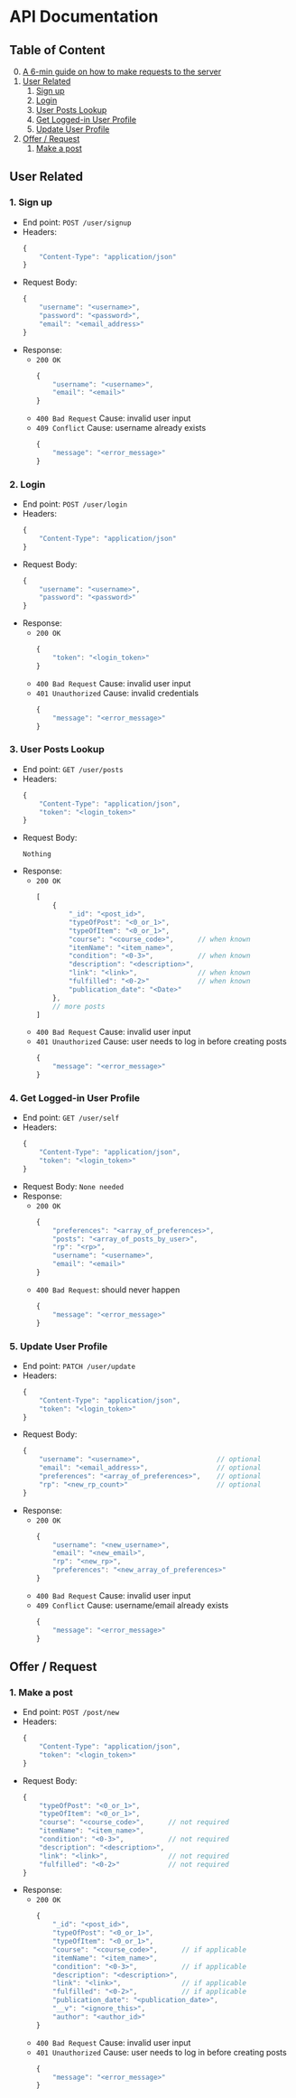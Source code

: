 # API Documentation
## Table of Content
0. [A 6-min guide on how to make requests to the server](https://www.youtube.com/watch?v=cuEtnrL9-H0)
1. [User Related](#login)
   1. [Sign up](#sign-up)
   2. [Login](#log-in)
   3. [User Posts Lookup](#userPosts)
   4. [Get Logged-in User Profile](#get-self-profile)
   5. [Update User Profile](#user-update)
2. [Offer / Request](#offreq)
   1. [Make a post](#make-a-post)

## User Related <a name="login"></a>
### 1. Sign up <a name="sign-up"></a>
- End point: ``POST /user/signup``
- Headers:
    ```javascript
    {
        "Content-Type": "application/json"
    }
    ```
- Request Body:
    ```javascript
    {
        "username": "<username>",
        "password": "<password>",
        "email": "<email_address>"
    }
    ```
- Response:
  - ``200 OK``
    ```javascript
    {
        "username": "<username>",
        "email": "<email>"
    }
    ```
  - ``400 Bad Request`` Cause: invalid user input
  - ``409 Conflict``  Cause: username already exists
    ```javascript
    {
        "message": "<error_message>"
    }
    ```

### 2. Login <a name="log-in"></a>
- End point: ``POST /user/login``
- Headers:
    ```javascript
    {
        "Content-Type": "application/json"
    }
    ```
- Request Body:
    ```javascript
    {
        "username": "<username>",
        "password": "<password>"
    }
    ```
- Response:
  - ``200 OK``
    ```javascript
    {
        "token": "<login_token>"
    }
    ```
  - ``400 Bad Request``  Cause: invalid user input
  - ``401 Unauthorized``  Cause: invalid credentials
    ```javascript
    {
        "message": "<error_message>"
    }
    ```

### 3. User Posts Lookup <a name="userPosts"></a>
- End point: ``GET /user/posts``
- Headers:
    ```javascript
    {
        "Content-Type": "application/json",
        "token": "<login_token>"
    }
    ```
- Request Body:
    ```
    Nothing
    ```
- Response:
  - ``200 OK``
    ```javascript
    [
        {
            "_id": "<post_id>",
            "typeOfPost": "<0_or_1>",
            "typeOfItem": "<0_or_1>",
            "course": "<course_code>",      // when known
            "itemName": "<item_name>",
            "condition": "<0-3>",           // when known
            "description": "<description>",
            "link": "<link>",               // when known
            "fulfilled": "<0-2>"            // when known
            "publication_date": "<Date>"
        },  
        // more posts
    ]
    ```
  - ``400 Bad Request``  Cause: invalid user input
  - ``401 Unauthorized``  Cause: user needs to log in before creating posts
    ```javascript
    {
        "message": "<error_message>"
    }
    ```

### 4. Get Logged-in User Profile <a name="get-self-profile"></a>
- End point: ``GET /user/self``
- Headers:
    ```javascript
    {
        "Content-Type": "application/json",
        "token": "<login_token>"
    }
    ```
- Request Body: ``None needed``
- Response:
  - ``200 OK``
    ```javascript
    {
        "preferences": "<array_of_preferences>",
        "posts": "<array_of_posts_by_user>",
        "rp": "<rp>",
        "username": "<username>",
        "email": "<email>"
    }
    ```
  - ``400 Bad Request``: should never happen
    ```javascript
    {
        "message": "<error_message>"
    }
    ```

### 5. Update User Profile <a name="user-update"></a>
- End point: ``PATCH /user/update``
- Headers:
    ```javascript
    {
        "Content-Type": "application/json",
        "token": "<login_token>"
    }
    ```
- Request Body:
    ```javascript
    {
        "username": "<username>",                   // optional
        "email": "<email_address>",                 // optional
        "preferences": "<array_of_preferences>",    // optional
        "rp": "<new_rp_count>"                      // optional
    }
    ```
- Response:
  - ``200 OK``
    ```javascript
    {
        "username": "<new_username>",
        "email": "<new_email>",
        "rp": "<new_rp>",
        "preferences": "<new_array_of_preferences>"
    }
    ```
  - ``400 Bad Request`` Cause: invalid user input
  - ``409 Conflict``  Cause: username/email already exists
    ```javascript
    {
        "message": "<error_message>"
    }
    ```

## Offer / Request <a name="offreq"></a>
### 1. Make a post <a name="make-a-post"></a>
- End point: ``POST /post/new``
- Headers:
    ```javascript
    {
        "Content-Type": "application/json",
        "token": "<login_token>"
    }
    ```
- Request Body:
    ```javascript
    {
        "typeOfPost": "<0_or_1>",
        "typeOfItem": "<0_or_1>",
        "course": "<course_code>",      // not required
        "itemName": "<item_name>",
        "condition": "<0-3>",           // not required
        "description": "<description>",
        "link": "<link>",               // not required
        "fulfilled": "<0-2>"            // not required
    }
    ```
- Response:
  - ``200 OK``
    ```javascript
    {
        "_id": "<post_id>",
        "typeOfPost": "<0_or_1>",
        "typeOfItem": "<0_or_1>",
        "course": "<course_code>",      // if applicable
        "itemName": "<item_name>",
        "condition": "<0-3>",           // if applicable
        "description": "<description>",
        "link": "<link>",               // if applicable
        "fulfilled": "<0-2>",           // if applicable
        "publication_date": "<publication_date>",
        "__v": "<ignore_this>",
        "author": "<author_id>"
    }
    ```
  - ``400 Bad Request``  Cause: invalid user input
  - ``401 Unauthorized``  Cause: user needs to log in before creating posts
    ```javascript
    {
        "message": "<error_message>"
    }
    ```
